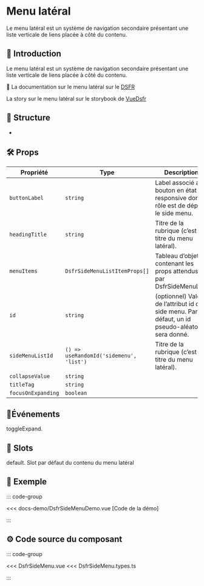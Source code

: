 # Menu latéral

Le menu latéral est un système de navigation secondaire présentant une liste verticale de liens placée à côté du contenu.

## 🌟 Introduction

Le menu latéral est un système de navigation secondaire présentant une liste verticale de liens placée à côté du contenu.

🏅 La documentation sur le menu latéral sur le [DSFR](https://www.systeme-de-design.gouv.fr/version-courante/fr/composants/menu-lateral)

<VIcon name="vi-file-type-storybook" /> La story sur le menu latéral sur le storybook de [VueDsfr](https://storybook.vue-ds.fr/?path=/docs/composants-dsfrfsidemenu--docs)

## 📐 Structure

-

## 🛠️ Props

| Propriété     | Type      | Description                                                               | Valeur par défaut                                 |
|---------------|-----------|---------------------------------------------------------------------------|---------------------------------------------------|
| `buttonLabel` | `string` | Label associé au bouton en état responsive dont le rôle est de déplier le side menu. | `'Dans cette rubrique'`|
| `headingTitle` | `string`  | Titre de la rubrique (c’est le titre du menu latéral).| `` |
| `menuItems` | `DsfrSideMenuListItemProps[]` | Tableau d’objets contenant les props attendus par DsfrSideMenuList. | `() => undefined` |
| `id` | `string` | (optionnel) Valeur de l’attribut id du side menu. Par défaut, un id pseudo-aléatoire sera donné. | `() => useRandomId('sidemenu')` |
| `sideMenuListId` | `() => useRandomId('sidemenu', 'list')` | Titre de la rubrique (c’est le titre du menu latéral). | `` |
| `collapseValue` | `string` | | `'-492px'` |
| `titleTag` | `string` |  | `'-492px'` |
| `focusOnExpanding` | `boolean` |  | `true` |

## 📡Événements

toggleExpand.

## 🧩 Slots

default. Slot par défaut du contenu du menu latéral

## 📝 Exemple

::: code-group

<Story data-title="Démo" min-h="350px">
  <DsfrSideMenuDemo />
</Story>

<<< docs-demo/DsfrSideMenuDemo.vue [Code de la démo]

:::

## ⚙️ Code source du composant

::: code-group

<<< DsfrSideMenu.vue
<<< DsfrSideMenu.types.ts

:::

<script setup lang="ts">
import DsfrSideMenuDemo from './docs-demo/DsfrSideMenuDemo.vue'
</script>
